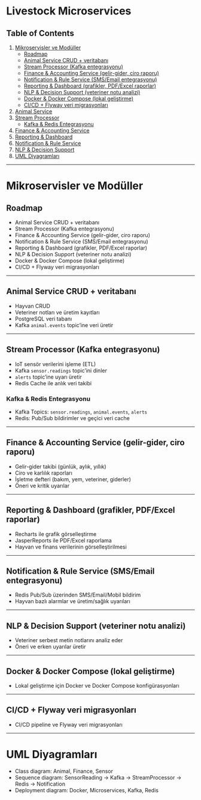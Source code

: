 # Livestock Microservices

## Table of Contents
1. [Mikroservisler ve Modüller](#mikroservisler-ve-modüller)
    - [Roadmap](#roadmap)
    - [Animal Service CRUD + veritabanı](#animal-service-crud--veritabani)
    - [Stream Processor (Kafka entegrasyonu)](#stream-processor-kafka-entegrasyonu)
    - [Finance & Accounting Service (gelir-gider, ciro raporu)](#finance--accounting-service-gelir-gider-ciro-raporu)
    - [Notification & Rule Service (SMS/Email entegrasyonu)](#notification--rule-service-smsemail-entegrasyonu)
    - [Reporting & Dashboard (grafikler, PDF/Excel raporlar)](#reporting--dashboard-grafikler-pdfexcel-raporlar)
    - [NLP & Decision Support (veteriner notu analizi)](#nlp--decision-support-veteriner-notu-analizi)
    - [Docker & Docker Compose (lokal geliştirme)](#docker--docker-compose-lokal-gelistirme)
    - [CI/CD + Flyway veri migrasyonları](#cicd--flyway-veri-migrasyonlari)
2. [Animal Service](#animal-service)
3. [Stream Processor](#stream-processor)
    - [Kafka & Redis Entegrasyonu](#kafka--redis-entegrasyonu)
4. [Finance & Accounting Service](#finance--accounting-service)
5. [Reporting & Dashboard](#reporting--dashboard)
6. [Notification & Rule Service](#notification--rule-service)
7. [NLP & Decision Support](#nlp--decision-support)
8. [UML Diyagramları](#uml-diyagramlari)

---

# Mikroservisler ve Modüller

## Roadmap
- Animal Service CRUD + veritabanı
- Stream Processor (Kafka entegrasyonu)
- Finance & Accounting Service (gelir-gider, ciro raporu)
- Notification & Rule Service (SMS/Email entegrasyonu)
- Reporting & Dashboard (grafikler, PDF/Excel raporlar)
- NLP & Decision Support (veteriner notu analizi)
- Docker & Docker Compose (lokal geliştirme)
- CI/CD + Flyway veri migrasyonları

---

## Animal Service CRUD + veritabanı
- Hayvan CRUD
- Veteriner notları ve üretim kayıtları
- PostgreSQL veri tabanı
- Kafka `animal.events` topic’ine veri üretir

---

## Stream Processor (Kafka entegrasyonu)
- IoT sensör verilerini işleme (ETL)
- Kafka `sensor.readings` topic’ini dinler
- `alerts` topic’ine uyarı üretir
- Redis Cache ile anlık veri takibi

### Kafka & Redis Entegrasyonu
- Kafka Topics: `sensor.readings`, `animal.events`, `alerts`
- Redis: Pub/Sub bildirimler ve geçici veri cache

---

## Finance & Accounting Service (gelir-gider, ciro raporu)
- Gelir-gider takibi (günlük, aylık, yıllık)
- Ciro ve karlılık raporları
- İşletme defteri (bakım, yem, veteriner, giderler)
- Öneri ve kritik uyarılar

---

## Reporting & Dashboard (grafikler, PDF/Excel raporlar)
- Recharts ile grafik görselleştirme
- JasperReports ile PDF/Excel raporlama
- Hayvan ve finans verilerinin görselleştirilmesi

---

## Notification & Rule Service (SMS/Email entegrasyonu)
- Redis Pub/Sub üzerinden SMS/Email/Mobil bildirim
- Hayvan bazlı alarmlar ve üretim/sağlık uyarıları

---

## NLP & Decision Support (veteriner notu analizi)
- Veteriner serbest metin notlarını analiz eder
- Öneri ve erken uyarılar üretir


---

## Docker & Docker Compose (lokal geliştirme)
- Lokal geliştirme için Docker ve Docker Compose konfigürasyonları

---

## CI/CD + Flyway veri migrasyonları
- CI/CD pipeline ve Flyway veri migrasyonları

---

# UML Diyagramları
- Class diagram: Animal, Finance, Sensor
- Sequence diagram: SensorReading → Kafka → StreamProcessor → Redis → Notification
- Deployment diagram: Docker, Microservices, Kafka, Redis
